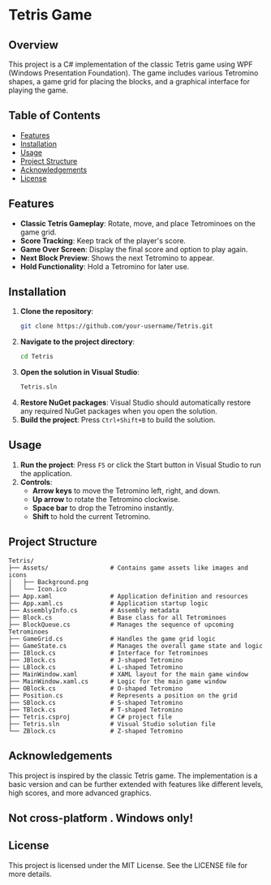 # Tetris Game

## Overview

This project is a C# implementation of the classic Tetris game using WPF (Windows Presentation Foundation). The game includes various Tetromino shapes, a game grid for placing the blocks, and a graphical interface for playing the game.

## Table of Contents

- [Features](#features)
- [Installation](#installation)
- [Usage](#usage)
- [Project Structure](#project-structure)
- [Acknowledgements](#acknowledgements)
- [License](#license)

## Features

- **Classic Tetris Gameplay**: Rotate, move, and place Tetrominoes on the game grid.
- **Score Tracking**: Keep track of the player's score.
- **Game Over Screen**: Display the final score and option to play again.
- **Next Block Preview**: Shows the next Tetromino to appear.
- **Hold Functionality**: Hold a Tetromino for later use.

## Installation

1. **Clone the repository**:
   ```bash
   git clone https://github.com/your-username/Tetris.git
   ```
2. **Navigate to the project directory**:
   ```bash
   cd Tetris
   ```
3. **Open the solution in Visual Studio**:
   ```bash
   Tetris.sln
   ```
4. **Restore NuGet packages**: Visual Studio should automatically restore any required NuGet packages when you open the solution.
5. **Build the project**: Press `Ctrl+Shift+B` to build the solution.

## Usage

1. **Run the project**: Press `F5` or click the Start button in Visual Studio to run the application.
2. **Controls**:
   - **Arrow keys** to move the Tetromino left, right, and down.
   - **Up arrow** to rotate the Tetromino clockwise.
   - **Space bar** to drop the Tetromino instantly.
   - **Shift** to hold the current Tetromino.

## Project Structure

```plaintext
Tetris/
├── Assets/                 # Contains game assets like images and icons
│   ├── Background.png
│   └── Icon.ico
├── App.xaml                # Application definition and resources
├── App.xaml.cs             # Application startup logic
├── AssemblyInfo.cs         # Assembly metadata
├── Block.cs                # Base class for all Tetrominoes
├── BlockQueue.cs           # Manages the sequence of upcoming Tetrominoes
├── GameGrid.cs             # Handles the game grid logic
├── GameState.cs            # Manages the overall game state and logic
├── IBlock.cs               # Interface for Tetrominoes
├── JBlock.cs               # J-shaped Tetromino
├── LBlock.cs               # L-shaped Tetromino
├── MainWindow.xaml         # XAML layout for the main game window
├── MainWindow.xaml.cs      # Logic for the main game window
├── OBlock.cs               # O-shaped Tetromino
├── Position.cs             # Represents a position on the grid
├── SBlock.cs               # S-shaped Tetromino
├── TBlock.cs               # T-shaped Tetromino
├── Tetris.csproj           # C# project file
├── Tetris.sln              # Visual Studio solution file
└── ZBlock.cs               # Z-shaped Tetromino
```

## Acknowledgements

This project is inspired by the classic Tetris game. The implementation is a basic version and can be further extended with features like different levels, high scores, and more advanced graphics.

## Not cross-platform . Windows only!

## License

This project is licensed under the MIT License. See the LICENSE file for more details.
